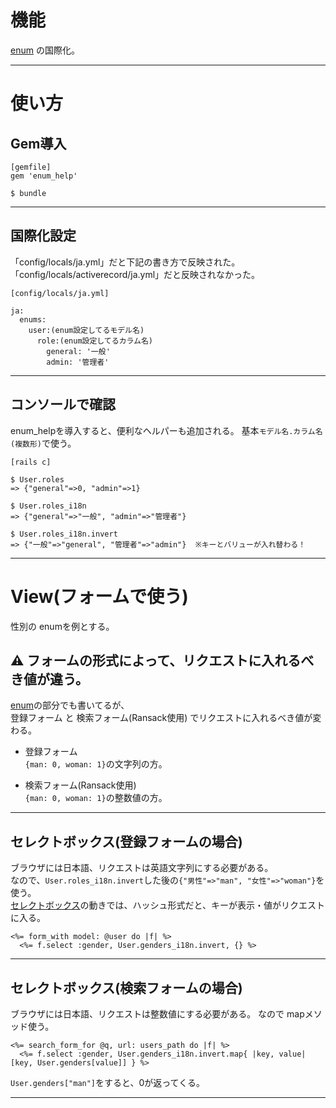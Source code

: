 # 機能
[enum](https://github.com/Tarara33/TIL/blob/main/Rails/Model/%E3%83%A1%E3%83%A2/enum.md) の国際化。
***

# 使い方
## Gem導入
~~~
[gemfile]
gem 'enum_help'

$ bundle
~~~
***

## 国際化設定
「config/locals/ja.yml」だと下記の書き方で反映された。  
「config/locals/activerecord/ja.yml」だと反映されなかった。
~~~
[config/locals/ja.yml]

ja:
  enums:
    user:(enum設定してるモデル名)
      role:(enum設定してるカラム名)
        general: '一般'
        admin: '管理者'
~~~
***

## コンソールで確認
enum_helpを導入すると、便利なヘルパーも追加される。
基本`モデル名.カラム名(複数形)`で使う。  
~~~
[rails c]

$ User.roles
=> {"general"=>0, "admin"=>1}

$ User.roles_i18n
=> {"general"=>"一般", "admin"=>"管理者"}

$ User.roles_i18n.invert
=> {"一般"=>"general", "管理者"=>"admin"}  ※キーとバリューが入れ替わる！
~~~
***

# View(フォームで使う)
性別の enumを例とする。

## ⚠️ フォームの形式によって、リクエストに入れるべき値が違う。
[enum](https://github.com/Tarara33/TIL/blob/main/Rails/Model/%E3%83%A1%E3%83%A2/enum.md)の部分でも書いてるが、  
登録フォーム と 検索フォーム(Ransack使用) でリクエストに入れるべき値が変わる。  

- 登録フォーム  
`{man: 0, woman: 1}`の文字列の方。
  
- 検索フォーム(Ransack使用)     
`{man: 0, woman: 1}`の整数値の方。
***
  
## セレクトボックス(登録フォームの場合)
ブラウザには日本語、リクエストは英語文字列にする必要がある。  
なので、`User.roles_i18n.invert`した後の`{"男性"=>"man", "女性"=>"woman"}`を使う。  
[セレクトボックス](https://github.com/Tarara33/TIL/blob/main/Rails/View/%E3%83%95%E3%82%A9%E3%83%BC%E3%83%A0%E7%B3%BB/%E3%82%BB%E3%83%AC%E3%82%AF%E3%83%88%E3%83%9C%E3%83%83%E3%82%AF%E3%82%B9.md)の動きでは、ハッシュ形式だと、キーが表示・値がリクエストに入る。
~~~
<%= form_with model: @user do |f| %>
  <%= f.select :gender, User.genders_i18n.invert, {} %>
~~~
***

## セレクトボックス(検索フォームの場合)
ブラウザには日本語、リクエストは整数値にする必要がある。 
なので mapメソッド使う。
~~~
<%= search_form_for @q, url: users_path do |f| %>
  <%= f.select :gender, User.genders_i18n.invert.map{ |key, value| [key, User.genders[value]] } %>
~~~
`User.genders["man"]`をすると、0が返ってくる。
***
